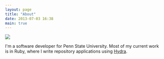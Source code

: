 ```yaml
---
layout: page
title: "About"
date: 2013-07-03 16:38
main: true
---
```

<img src="http://www.gravatar.com/avatar/200d86ebf05d94227b373f40bb6f84fe?s=200" />

I'm a software developer for Penn State University. Most of my current work is in Ruby,
where I write repository applications using [Hydra](http://www.projecthydra.org).
